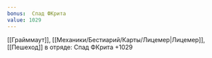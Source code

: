 ```yaml
---
bonus:  Спад ФКрита 
value: 1029
---
```

[[Грайммаут]], [[Механики/Бестиарий/Карты/Лицемер|Лицемер]], [[Пешеход]] в отряде: Спад ФКрита +1029
